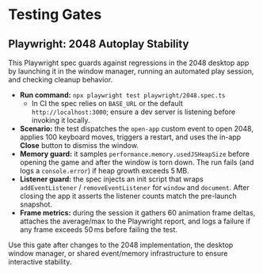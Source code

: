 # Testing Gates

## Playwright: 2048 Autoplay Stability

This Playwright spec guards against regressions in the 2048 desktop app by launching it in the window manager, running an automated play session, and checking cleanup behavior.

- **Run command:** `npx playwright test playwright/2048.spec.ts`
  - In CI the spec relies on `BASE_URL` or the default `http://localhost:3000`; ensure a dev server is listening before invoking it locally.
- **Scenario:** the test dispatches the `open-app` custom event to open 2048, applies 100 keyboard moves, triggers a restart, and uses the in-app **Close** button to dismiss the window.
- **Memory guard:** it samples `performance.memory.usedJSHeapSize` before opening the game and after the window is torn down. The run fails (and logs a `console.error`) if heap growth exceeds 5 MB.
- **Listener guard:** the spec injects an init script that wraps `addEventListener` / `removeEventListener` for `window` and `document`. After closing the app it asserts the listener counts match the pre-launch snapshot.
- **Frame metrics:** during the session it gathers 60 animation frame deltas, attaches the average/max to the Playwright report, and logs a failure if any frame exceeds 50 ms before failing the test.

Use this gate after changes to the 2048 implementation, the desktop window manager, or shared event/memory infrastructure to ensure interactive stability.
